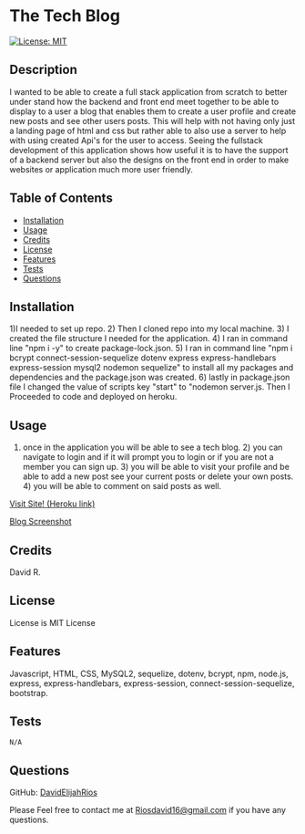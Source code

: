 # The Tech Blog 


[![License: MIT](https://img.shields.io/badge/License-MIT-yellow.svg)](https://opensource.org/licenses/MIT)


  ## Description

  
   I wanted to be able to create a full stack application from scratch to better under stand how the backend and front end meet together to be able to display to a user a blog that enables them to create a user profile and create new posts and see other users posts. This will help with not having only just a landing page of html and css but rather able to also use a server to help with using created Api's for the user to access.
   Seeing the fullstack development of this application shows how useful it is to have the support of a backend server but also the designs on the front end in order to make websites or application much more user friendly.



  ## Table of Contents
  
  - [Installation](#installation)
  - [Usage](#usage)
  - [Credits](#credits)
  - [License](#license)
  - [Features](#features)
  - [Tests](#tests)
  - [Questions](questions)


  
  ## Installation
  

  1)I needed to set up repo. 2) Then I cloned repo into my local machine. 3) I created the file structure I needed for the application. 4) I ran in command line "npm i -y" to create package-lock.json. 5) I ran in command line "npm i bcrypt connect-session-sequelize dotenv express express-handlebars express-session mysql2 nodemon sequelize" to install all my packages and dependencies and the package.json was created. 6) lastly in package.json file I changed the value of scripts key "start" to "nodemon server.js. Then I Proceeded to code and deployed on heroku.
  



  ## Usage
  

  1) once in the application you will be able to see a tech blog. 2) you can navigate to login and if it will prompt you to login or if you are not a member you can sign up. 3) you will be able to visit your profile and be able to add a new post see your current posts or delete your own posts. 4) you will be able to comment on said posts as well.

  [Visit Site! (Heroku link)](assets/images/screenshot.png)

  [Blog Screenshot](/Public/Images/the-tech-blog-screenshot.png)




  ## Credits
  

  David R.
  




 ## License


  License is MIT License


    
    




  ## Features

  
  Javascript, HTML, CSS, MySQL2, sequelize, dotenv, bcrypt, npm, node.js, express, express-handlebars, express-session, connect-session-sequelize, bootstrap.




  ## Tests


    N/A
    

    
    
  



  ## Questions


  GitHub: [DavidElijahRios](https://github.com/DavidElijahRios)


  Please Feel free to contact me at Riosdavid16@gmail.com if you have any questions.
